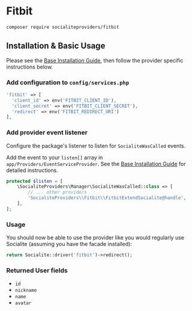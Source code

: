 # Fitbit

```bash
composer require socialiteproviders/fitbit
```

## Installation & Basic Usage

Please see the [Base Installation Guide](https://socialiteproviders.com/usage/), then follow the provider specific instructions below.

### Add configuration to `config/services.php`

```php
'fitbit' => [    
  'client_id' => env('FITBIT_CLIENT_ID'),  
  'client_secret' => env('FITBIT_CLIENT_SECRET'),  
  'redirect' => env('FITBIT_REDIRECT_URI') 
],
```

### Add provider event listener

Configure the package's listener to listen for `SocialiteWasCalled` events.

Add the event to your `listen[]` array in `app/Providers/EventServiceProvider`. See the [Base Installation Guide](https://socialiteproviders.com/usage/) for detailed instructions.

```php
protected $listen = [
    \SocialiteProviders\Manager\SocialiteWasCalled::class => [
        // ... other providers
        'SocialiteProviders\\Fitbit\\FitbitExtendSocialite@handle',
    ],
];
```

### Usage

You should now be able to use the provider like you would regularly use Socialite (assuming you have the facade installed):

```php
return Socialite::driver('fitbit')->redirect();
```

### Returned User fields

- ``id``
- ``nickname``
- ``name``
- ``avatar``
